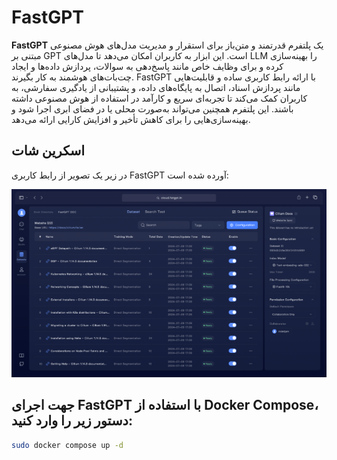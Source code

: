 # FastGPT

**FastGPT** یک پلتفرم قدرتمند و متن‌باز برای استقرار و مدیریت مدل‌های هوش مصنوعی مبتنی بر GPT است. این ابزار به کاربران امکان می‌دهد تا مدل‌های LLM را بهینه‌سازی کرده و برای وظایف خاص مانند پاسخ‌دهی به سوالات، پردازش داده‌ها و ایجاد چت‌بات‌های هوشمند به کار بگیرند. FastGPT با ارائه رابط کاربری ساده و قابلیت‌هایی مانند پردازش اسناد، اتصال به پایگاه‌های داده، و پشتیبانی از یادگیری سفارشی، به کاربران کمک می‌کند تا تجربه‌ای سریع و کارآمد در استفاده از هوش مصنوعی داشته باشند. این پلتفرم همچنین می‌تواند به‌صورت محلی یا در فضای ابری اجرا شود و بهینه‌سازی‌هایی را برای کاهش تأخیر و افزایش کارایی ارائه می‌دهد.

## اسکرین شات

در زیر یک تصویر از رابط کاربری FastGPT آورده شده است:

![Screenshot](screenshot.png)

## جهت اجرای FastGPT با استفاده از Docker Compose، دستور زیر را وارد کنید:

```bash
sudo docker compose up -d
```

